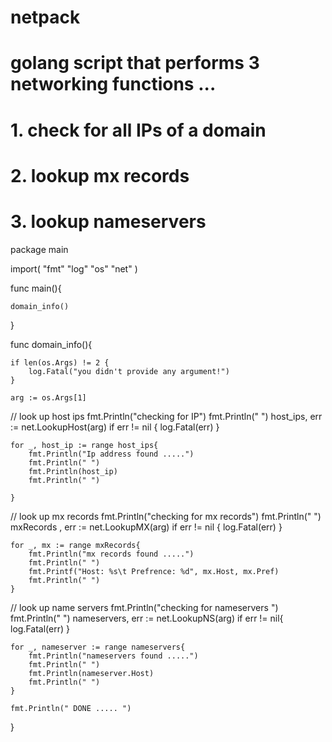# netpack 

# golang script that performs 3 networking functions ... 
# 1. check for all IPs of a domain 
# 2. lookup mx records 
# 3. lookup nameservers 


package main

import(
	"fmt"
	"log"
	"os"
	"net"
)

func main(){

	domain_info()

}


func domain_info(){

	if len(os.Args) != 2 {
		log.Fatal("you didn't provide any argument!")
	}

	arg := os.Args[1]

// look up host ips
	fmt.Println("checking for IP")
	fmt.Println(" ")
	host_ips, err := net.LookupHost(arg)
	if err != nil {
		log.Fatal(err)
	}

	for _, host_ip := range host_ips{
		fmt.Println("Ip address found .....")
		fmt.Println(" ")
		fmt.Println(host_ip)
		fmt.Println(" ")

	}

// look up mx records
	fmt.Println("checking for mx records")
	fmt.Println(" ")
	mxRecords , err := net.LookupMX(arg)
	if err != nil {
		log.Fatal(err)
	}

	for _, mx := range mxRecords{
		fmt.Println("mx records found .....")
		fmt.Println(" ")
		fmt.Printf("Host: %s\t Prefrence: %d", mx.Host, mx.Pref)
		fmt.Println(" ")
	}

// look up name servers
	fmt.Println("checking for nameservers ")
	fmt.Println(" ")
	nameservers, err := net.LookupNS(arg)
	if err != nil{
		log.Fatal(err)
	}

	for _, nameserver := range nameservers{
		fmt.Println("nameservers found .....")
		fmt.Println(" ")
		fmt.Println(nameserver.Host)
		fmt.Println(" ")
	}

	fmt.Println(" DONE ..... ")

}
